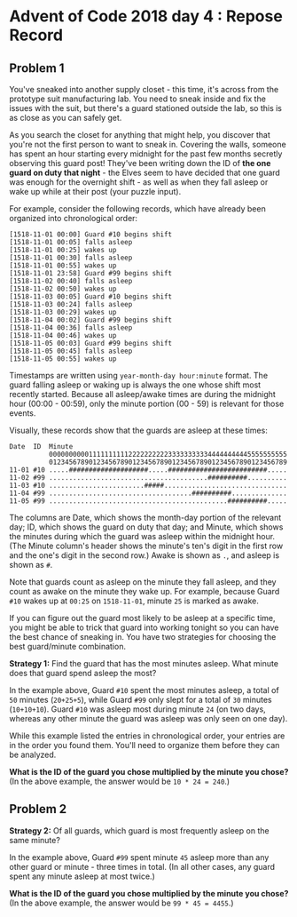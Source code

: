 # Advent of Code 2018 day 4 : Repose Record

## Problem 1

You've sneaked into another supply closet - this time, it's across from the prototype
suit manufacturing lab. You need to sneak inside and fix the issues with the suit,
but there's a guard stationed outside the lab, so this is as close as you can safely get.

As you search the closet for anything that might help, you discover that you're not
the first person to want to sneak in. Covering the walls, someone has spent an hour
starting every midnight for the past few months secretly observing this guard post!
They've been writing down the ID of **the one guard on duty that night** - the Elves
seem to have decided that one guard was enough for the overnight shift - as well as
when they fall asleep or wake up while at their post (your puzzle input).

For example, consider the following records, which have already been organized into
chronological order:

```
[1518-11-01 00:00] Guard #10 begins shift
[1518-11-01 00:05] falls asleep
[1518-11-01 00:25] wakes up
[1518-11-01 00:30] falls asleep
[1518-11-01 00:55] wakes up
[1518-11-01 23:58] Guard #99 begins shift
[1518-11-02 00:40] falls asleep
[1518-11-02 00:50] wakes up
[1518-11-03 00:05] Guard #10 begins shift
[1518-11-03 00:24] falls asleep
[1518-11-03 00:29] wakes up
[1518-11-04 00:02] Guard #99 begins shift
[1518-11-04 00:36] falls asleep
[1518-11-04 00:46] wakes up
[1518-11-05 00:03] Guard #99 begins shift
[1518-11-05 00:45] falls asleep
[1518-11-05 00:55] wakes up
```

Timestamps are written using `year-month-day hour:minute` format. The guard falling
asleep or waking up is always the one whose shift most recently started. Because
all asleep/awake times are during the midnight hour (00:00 - 00:59), only the
minute portion (00 - 59) is relevant for those events.

Visually, these records show that the guards are asleep at these times:

```
Date  ID  Minute
          000000000011111111112222222222333333333344444444445555555555
          012345678901234567890123456789012345678901234567890123456789
11-01 #10 .....####################.....#########################.....
11-02 #99 ........................................##########..........
11-03 #10 ........................#####...............................
11-04 #99 ....................................##########..............
11-05 #99 .............................................##########.....
```

The columns are Date, which shows the month-day portion of the relevant day; ID,
which shows the guard on duty that day; and Minute, which shows the minutes during
which the guard was asleep within the midnight hour. (The Minute column's header
shows the minute's ten's digit in the first row and the one's digit in the second
row.) Awake is shown as `.`, and asleep is shown as `#`.

Note that guards count as asleep on the minute they fall asleep, and they count as
awake on the minute they wake up. For example, because Guard `#10` wakes up at `00:25`
on `1518-11-01`, minute `25` is marked as awake.

If you can figure out the guard most likely to be asleep at a specific time, you
might be able to trick that guard into working tonight so you can have the best
chance of sneaking in. You have two strategies for choosing the best guard/minute
combination.

**Strategy 1:** Find the guard that has the most minutes asleep. What minute does
that guard spend asleep the most?

In the example above, Guard `#10` spent the most minutes asleep, a total of `50` minutes
(`20+25+5`), while Guard `#99` only slept for a total of `30` minutes (`10+10+10`).
Guard `#10` was asleep most during minute `24` (on two days, whereas any other
minute the guard was asleep was only seen on one day).

While this example listed the entries in chronological order, your entries are in
the order you found them. You'll need to organize them before they can be analyzed.

**What is the ID of the guard you chose multiplied by the minute you chose?** (In the
above example, the answer would be `10 * 24 = 240`.)

## Problem 2

**Strategy 2:** Of all guards, which guard is most frequently asleep on the same minute?

In the example above, Guard `#99` spent minute `45` asleep more than any other guard
or minute - three times in total. (In all other cases, any guard spent any minute
asleep at most twice.)

**What is the ID of the guard you chose multiplied by the minute you chose?** (In the
above example, the answer would be `99 * 45 = 4455`.)
